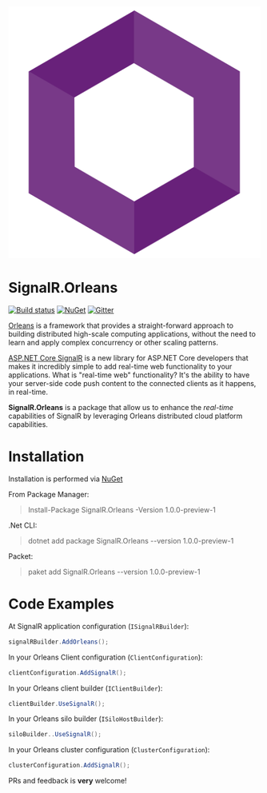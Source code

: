 <p align="center">
  <img src="https://github.com/dotnet/orleans/blob/gh-pages/assets/logo.png" alt="SignalR.Orleans" width="600px"> 
  <h1>SignalR.Orleans</h1>
</p>

[![Build status](https://projectappengine.visualstudio.com/_apis/public/build/definitions/66fe6898-2b40-410a-b05d-893a610d2ccb/1/badge)](https://projectappengine.visualstudio.com/_apis/public/build/definitions/66fe6898-2b40-410a-b05d-893a610d2ccb/1/badge)
[![NuGet](https://img.shields.io/nuget/v/SignalR.Orleans.svg?style=flat)](http://www.nuget.org/profiles/SignalR.Orleans)
[![Gitter](https://badges.gitter.im/Join%20Chat.svg)](https://gitter.im/dotnet/orleans?utm_source=badge&utm_medium=badge&utm_campaign=pr-badge)

[Orleans](https://github.com/dotnet/orleans) is a framework that provides a straight-forward approach to building distributed high-scale computing applications, without the need to learn and apply complex concurrency or other scaling patterns. 

[ASP.NET Core SignalR](https://github.com/aspnet/SignalR) is a new library for ASP.NET Core developers that makes it incredibly simple to add real-time web functionality to your applications. What is "real-time web" functionality? It's the ability to have your server-side code push content to the connected clients as it happens, in real-time.

**SignalR.Orleans** is a package that allow us to enhance the _real-time_ capabilities of SignalR by leveraging Orleans distributed cloud platform capabilities.


Installation
============

Installation is performed via [NuGet](https://www.nuget.org/packages/SignalR.Orleans/)

From Package Manager:

> Install-Package SignalR.Orleans -Version 1.0.0-preview-1

.Net CLI:

> dotnet add package SignalR.Orleans --version 1.0.0-preview-1

Packet: 

> paket add SignalR.Orleans --version 1.0.0-preview-1


Code Examples
=============

At SignalR application configuration (`ISignalRBuilder`):

```c#
signalRBuilder.AddOrleans();
```

In your Orleans Client configuration (`ClientConfiguration`):

```c#
clientConfiguration.AddSignalR();
```

In your Orleans client builder (`IClientBuilder`):

```c#
clientBuilder.UseSignalR();
```

In your Orleans silo builder (`ISiloHostBuilder`):

```c#
siloBuilder..UseSignalR();
```

In your Orleans cluster configuration (`ClusterConfiguration`):

```c#
clusterConfiguration.AddSignalR();
```

PRs and feedback is **very** welcome!